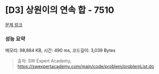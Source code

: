 # [D3] 상원이의 연속 합 - 7510 

[문제 링크](https://swexpertacademy.com/main/code/problem/problemDetail.do?contestProbId=AWoEzJFa2A4DFARq) 

### 성능 요약

메모리: 98,884 KB, 시간: 490 ms, 코드길이: 3,039 Bytes



> 출처: SW Expert Academy, https://swexpertacademy.com/main/code/problem/problemList.do
